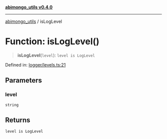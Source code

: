 [**abimongo_utils v0.4.0**](../README.md)

***

[abimongo_utils](../README.md) / isLogLevel

# Function: isLogLevel()

> **isLogLevel**(`level`): `level is LogLevel`

Defined in: [logger/levels.ts:21](https://github.com/NodEm9/abimongo_utils/blob/a65cd6462ac155e030ff8f62ef498bb805490cbf/src/logger/levels.ts#L21)

## Parameters

### level

`string`

## Returns

`level is LogLevel`

